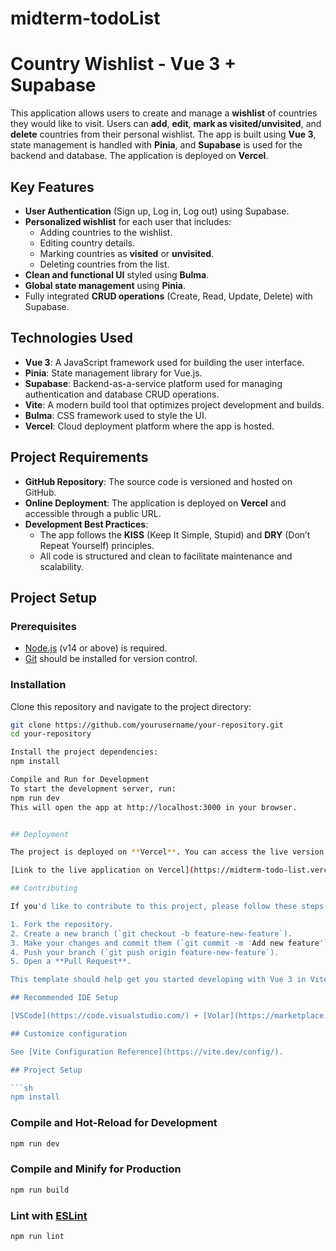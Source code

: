 # midterm-todoList
# Country Wishlist - Vue 3 + Supabase

This application allows users to create and manage a **wishlist** of countries they would like to visit. Users can **add**, **edit**, **mark as visited/unvisited**, and **delete** countries from their personal wishlist. The app is built using **Vue 3**, state management is handled with **Pinia**, and **Supabase** is used for the backend and database. The application is deployed on **Vercel**.

## Key Features

- **User Authentication** (Sign up, Log in, Log out) using Supabase.
- **Personalized wishlist** for each user that includes:
  - Adding countries to the wishlist.
  - Editing country details.
  - Marking countries as **visited** or **unvisited**.
  - Deleting countries from the list.
- **Clean and functional UI** styled using **Bulma**.
- **Global state management** using **Pinia**.
- Fully integrated **CRUD operations** (Create, Read, Update, Delete) with Supabase.

## Technologies Used

- **Vue 3**: A JavaScript framework used for building the user interface.
- **Pinia**: State management library for Vue.js.
- **Supabase**: Backend-as-a-service platform used for managing authentication and database CRUD operations.
- **Vite**: A modern build tool that optimizes project development and builds.
- **Bulma**: CSS framework used to style the UI.
- **Vercel**: Cloud deployment platform where the app is hosted.

## Project Requirements

- **GitHub Repository**: The source code is versioned and hosted on GitHub.
- **Online Deployment**: The application is deployed on **Vercel** and accessible through a public URL.
- **Development Best Practices**:
  - The app follows the **KISS** (Keep It Simple, Stupid) and **DRY** (Don’t Repeat Yourself) principles.
  - All code is structured and clean to facilitate maintenance and scalability.

## Project Setup

### Prerequisites

- [Node.js](https://nodejs.org/en/) (v14 or above) is required.
- [Git](https://git-scm.com/) should be installed for version control.

### Installation

Clone this repository and navigate to the project directory:

```sh
git clone https://github.com/yourusername/your-repository.git
cd your-repository

Install the project dependencies:
npm install

Compile and Run for Development
To start the development server, run:
npm run dev
This will open the app at http://localhost:3000 in your browser.


## Deployment

The project is deployed on **Vercel**. You can access the live version of the application at the following link:

[Link to the live application on Vercel](https://midterm-todo-list.vercel.app/)

## Contributing

If you'd like to contribute to this project, please follow these steps:

1. Fork the repository.
2. Create a new branch (`git checkout -b feature-new-feature`).
3. Make your changes and commit them (`git commit -m 'Add new feature'`).
4. Push your branch (`git push origin feature-new-feature`).
5. Open a **Pull Request**.

This template should help get you started developing with Vue 3 in Vite.

## Recommended IDE Setup

[VSCode](https://code.visualstudio.com/) + [Volar](https://marketplace.visualstudio.com/items?itemName=Vue.volar) (and disable Vetur).

## Customize configuration

See [Vite Configuration Reference](https://vite.dev/config/).

## Project Setup

```sh
npm install
```

### Compile and Hot-Reload for Development

```sh
npm run dev
```

### Compile and Minify for Production

```sh
npm run build
```

### Lint with [ESLint](https://eslint.org/)

```sh
npm run lint
```
